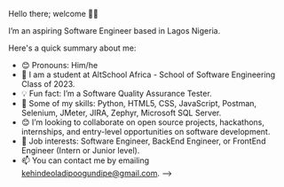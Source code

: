 Hello there; welcome 👋🏾

I’m an aspiring Software Engineer based in Lagos Nigeria.

Here's a quick summary about me:

- 😊 Pronouns: Him/he
- 🔭 I am a student at AltSchool Africa - School of Software Engineering Class of 2023.
- 💡 Fun fact: I’m a Software Quality Assurance Tester.
- 🌱 Some of my skills: Python, HTML5, CSS, JavaScript, Postman, Selenium, JMeter, JIRA, Zephyr, Microsoft SQL Server.
- 😊 I’m looking to collaborate on open source projects, hackathons, internships, and entry-level opportunities on software development.
- 💼 Job interests: Software Engineer, BackEnd Engineer, or FrontEnd Engineer (Intern or Junior level).
- 📫 You can contact me by emailing kehindeoladipoogundipe@gmail.com.
-->
